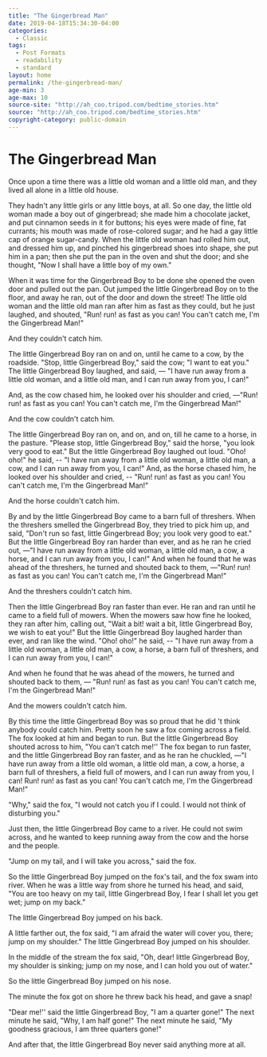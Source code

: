 ```yaml
---
title: "The Gingerbread Man"
date: 2019-04-18T15:34:30-04:00
categories:
  - Classic
tags:
  - Post Formats
  - readability
  - standard
layout: home
permalink: /the-gingerbread-man/
age-min: 3
age-max: 10
source-site: "http://ah_coo.tripod.com/bedtime_stories.htm"
source: "http://ah_coo.tripod.com/bedtime_stories.htm"
copyright-category: public-domain
---
```


# The Gingerbread Man

Once upon a time there was a little old woman and a little old man, and they lived all alone in a little old house.

They hadn't any little girls or any little boys, at all. So one day, the little old woman made a boy out of gingerbread; she made him a chocolate jacket, and put cinnamon seeds in it for buttons; his eyes were made of fine, fat currants; his mouth was made of rose-colored sugar; and he had a gay little cap of orange sugar-candy. When the little old woman had rolled him out, and dressed him up, and pinched his gingerbread shoes into shape, she put him in a pan; then she put the pan in the oven and shut the door; and she thought, "Now I shall have a little boy of my own."

When it was time for the Gingerbread Boy to be done she opened the oven door and pulled out the pan. Out jumped the little Gingerbread Boy on to the floor, and away he ran, out of the door and down the street! The little old woman and the little old man ran after him as fast as they could, but he just laughed, and shouted, "Run! run! as fast as you can! You can't catch me, I'm the Gingerbread Man!"

And they couldn't catch him.

The little Gingerbread Boy ran on and on, until he came to a cow, by the roadside. "Stop, little Gingerbread Boy," said the cow; "I want to eat you." The little Gingerbread Boy laughed, and said, — "I have run away from a little old woman, and a little old man, and I can run away from you, I can!"

And, as the cow chased him, he looked over his shoulder and cried, —"Run! run! as fast as you can! You can't catch me, I'm the Gingerbread Man!"

And the cow couldn't catch him.

The little Gingerbread Boy ran on, and on, and on, till he came to a horse, in the pasture. "Please stop, little Gingerbread Boy," said the horse, "you look very good to eat." But the little Gingerbread Boy laughed out loud. "Oho! oho!" he said, --
"I have run away from a little old woman, a little old man, a cow, and I can run away from you, I can!"
And, as the horse chased him, he looked over his shoulder and cried, -- "Run! run! as fast as you can! You can't catch me, I'm the Gingerbread Man!"

And the horse couldn't catch him.

By and by the little Gingerbread Boy came to a barn full of threshers. When the threshers smelled the Gingerbread Boy, they tried to pick him up, and said, "Don't run so fast, little Gingerbread Boy; you look very good to eat." But the little Gingerbread Boy ran harder than ever, and as he ran he cried out, —"I have run away from a little old woman, a little old man, a cow, a horse, and I can run away from you, I can!"
And when he found that he was ahead of the threshers, he turned and shouted back to them, —"Run! run! as fast as you can! You can't catch me, I'm the Gingerbread Man!"

And the threshers couldn't catch him.

Then the little Gingerbread Boy ran faster than ever. He ran and ran until he came to a field full of mowers. When the mowers saw how fine he looked, they ran after him, calling out, "Wait a bit! wait a bit, little Gingerbread Boy, we wish to eat you!" But the little Gingerbread Boy laughed harder than ever, and ran like the wind. "Oho! oho!" he said, --
"I have run away from a little old woman, a little old man, a cow, a horse, a barn full of threshers, and I can run away from you, I can!"

And when he found that he was ahead of the mowers, he turned and shouted back to them, — "Run! run! as fast as you can! You can't catch me, I'm the Gingerbread Man!"

And the mowers couldn't catch him.

By this time the little Gingerbread Boy was so proud that he did 't think anybody could catch him. Pretty soon he saw a fox coming across a field. The fox looked at him and began to run. But the little Gingerbread Boy shouted across to him, "You can't catch me!'' The fox began to run faster, and the little Gingerbread Boy ran faster, and as he ran he chuckled, —"I have run away from a little old woman, a little old man, a cow, a horse, a barn full of threshers, a field full of mowers, and I can run away from you, I can! Run! run! as fast as you can! You can't catch me, I'm the Gingerbread Man!"

"Why," said the fox, "I would not catch you if I could. I would not think of disturbing you."

Just then, the little Gingerbread Boy came to a river. He could not swim across, and he wanted to keep running away from the cow and the horse and the people.

"Jump on my tail, and I will take you across," said the fox.

So the little Gingerbread Boy jumped on the fox's tail, and the fox swam into river. When he was a little way from shore he turned his head, and said, "You are too heavy on my tail, little Gingerbread Boy, I fear I shall let you get wet; jump on my back."

The little Gingerbread Boy jumped on his back.

A little farther out, the fox said, "I am afraid the water will cover you, there; jump on my shoulder."
The little Gingerbread Boy jumped on his shoulder.

In the middle of the stream the fox said, "Oh, dear! little Gingerbread Boy, my shoulder is sinking; jump on my nose, and I can hold you out of water."

So the little Gingerbread Boy jumped on his nose.

The minute the fox got on shore he threw back his head, and gave a snap!

"Dear me!'' said the little Gingerbread Boy, "I am a quarter gone!" The next minute he said, "Why, I am half gone!" The next minute he said, "My goodness gracious, I am three quarters gone!"

And after that, the little Gingerbread Boy never said anything more at all.
